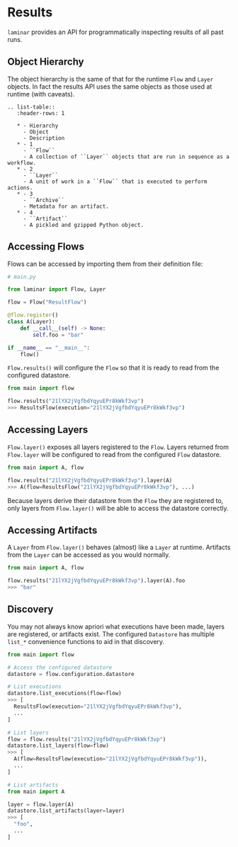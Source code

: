 # Results

`laminar` provides an API for programmatically inspecting results of all past runs.

## Object Hierarchy

The object hierarchy is the same of that for the runtime `Flow` and `Layer` objects. In fact the results API uses the same objects as those used at runtime (with caveats).

```{eval-rst}
.. list-table::
   :header-rows: 1

   * - Hierarchy
     - Object
     - Description
   * - 1
     - ``Flow``
     - A collection of ``Layer`` objects that are run in sequence as a workflow.
   * - 2
     - ``Layer``
     - A unit of work in a ``Flow`` that is executed to perform actions.
   * - 3
     - ``Archive``
     - Metadata for an artifact.
   * - 4
     - ``Artifact``
     - A pickled and gzipped Python object.
```

## Accessing Flows

Flows can be accessed by importing them from their definition file:

```python
# main.py

from laminar import Flow, Layer

flow = Flow("ResultFlow")

@flow.register()
class A(Layer):
    def __call__(self) -> None:
        self.foo = "bar"

if __name__ == "__main__":
    flow()
```

`Flow.results()` will configure the `Flow` so that it is ready to read from the configured datastore.

```python
from main import flow

flow.results("21lYX2jVgfbdYqyuEPr8kWkf3vp")
>>> ResultsFlow(execution="21lYX2jVgfbdYqyuEPr8kWkf3vp")
```

## Accessing Layers

`Flow.layer()` exposes all layers registered to the `Flow`. Layers returned from `Flow.layer` will be configured to read from the configured `Flow` datastore.

```python
from main import A, flow

flow.results("21lYX2jVgfbdYqyuEPr8kWkf3vp").layer(A)
>>> A(flow=ResultsFlow("21lYX2jVgfbdYqyuEPr8kWkf3vp"), ...)
```

Because layers derive their datastore from the `Flow` they are registered to, only layers from `Flow.layer()` will be able to access the datastore correctly.

## Accessing Artifacts

A `Layer` from `Flow.layer()` behaves (almost) like a `Layer` at runtime. Artifacts from the `Layer` can be accessed as you would normally.

```python
from main import A, flow

flow.results("21lYX2jVgfbdYqyuEPr8kWkf3vp").layer(A).foo
>>> "bar"
```

## Discovery

You may not always know apriori what executions have been made, layers are registered, or artifacts exist. The configured `Datastore` has multiple `list_*` convenience functions to aid in that discovery.

```python
from main import flow

# Access the configured datastore
datastore = flow.configuration.datastore

# List executions
datastore.list_executions(flow=flow)
>>> [
  ResultsFlow(execution="21lYX2jVgfbdYqyuEPr8kWkf3vp"),
  ...
]

# List layers
flow = flow.results("21lYX2jVgfbdYqyuEPr8kWkf3vp")
datastore.list_layers(flow=flow)
>>> [
  A(flow=ResultsFlow(execution="21lYX2jVgfbdYqyuEPr8kWkf3vp")),
  ...
]

# List artifacts
from main import A

layer = flow.layer(A)
datastore.list_artifacts(layer=layer)
>>> [
  "foo",
  ...
]
```
